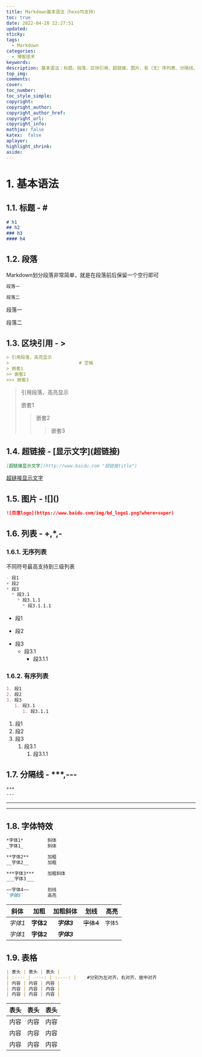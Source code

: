 ```yaml
---
title: Markdown基本语法（hexo均支持）
toc: true
date: 2022-04-28 22:27:51
updated:
sticky:
tags:
  - Markdown
categories:
  - 博客技术
keywords:
description: 基本语法：标题、段落、区块引用、超链接、图片、有（无）序列表、分隔线、基础字体特效与表格
top_img:
comments:
cover:
toc_number:
toc_style_simple:
copyright:
copyright_author:
copyright_author_href:
copyright_url:
copyright_info:
mathjax: false
katex:  false
aplayer:
highlight_shrink:
aside:
---
```

# 1. 基本语法
## 1.1. 标题 - \#
```markdown
# h1
## h2
### h3
#### h4
```
## 1.2. 段落
Markdown划分段落非常简单，就是在段落前后保留一个空行即可
```markdown
段落一

段落二
```
段落一

段落二
## 1.3. 区块引用 - > 
```markdown
> 引用段落，高亮显示
>                          # 空格
> 嵌套1
>> 嵌套2
>>> 嵌套3
```
> 引用段落，高亮显示
>                          
> 嵌套1
>> 嵌套2
>>> 嵌套3
## 1.4. 超链接 - \[显示文字\]\(超链接\)
```markdown
[超链接显示文字](http://www.baidu.com "超链接title")
```
[超链接显示文字](http://www.baidu.com "超链接title")
## 1.5. 图片 - !\[\]\(\)
```markdown
![百度logo](https://www.baidu.com/img/bd_logo1.png?where=super)
```
## 1.6. 列表 - +,*,-
### 1.6.1. 无序列表
不同符号最高支持到三级列表
```markdown
- 段1
+ 段2
* 段3
  * 段3.1
    * 段3.1.1
      * 段3.1.1.1
```
- 段1
+ 段2
* 段3
  * 段3.1
    * 段3.1.1

   
      
      
### 1.6.2. 有序列表
```markdown
1. 段1
2. 段2
3. 段3
   1. 段3.1
      1. 段3.1.1
```
1. 段1
2. 段2
3. 段3
   1. 段3.1
      1. 段3.1.1      

   



## 1.7. 分隔线 - ***,---
```markdown
***
---
```

***
---
## 1.8. 字体特效
```markdown
*字体1*         斜体
_字体1_         斜体

**字体2**       加粗
__字体2__       加粗

***字体3***     加粗斜体
___字体3___

~~字体4~~       划线
`字体5`         高亮
```

| 斜体 | 加粗 | 加粗斜体 | 划线 | 高亮 |  
| :----: | :----: | :----: | :----: | :----: |  
| *字体1*  | **字体2** | ***字体3***  | ~~字体4~~ | `字体5` |
| _字体1_  | __字体2__ | ___字体3___ |  |  |
## 1.9. 表格
```markdown
| 表头 | 表头 | 表头 |
| :---- | ----: | :----: |    #分别为左对齐、右对齐、居中对齐
| 内容 | 内容 | 内容 |
| 内容 | 内容 | 内容 |
| 内容 | 内容 | 内容 |
```

| 表头 | 表头 | 表头 |
| :---- | ----: | :----: |
| 内容 | 内容 | 内容 |
| 内容 | 内容 | 内容 |
| 内容 | 内容 | 内容 |